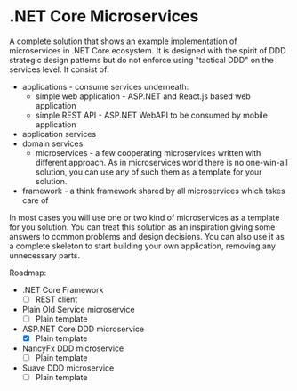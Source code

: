 # .NET Core Microservices 

A complete solution that shows an example implementation of microservices in .NET Core ecosystem. It is designed with the spirit of DDD strategic design patterns but do not enforce using "tactical DDD" on the services level. It consist of:
* applications - consume services underneath:
	* simple web application - ASP.NET and React.js based web application 
	* simple REST API - ASP.NET WebAPI to be consumed by mobile application
* application services
* domain services
	* microservices - a few cooperating microservices written with different approach. As in microservices world there is no one-win-all solution, you can use any of such them as a template for your solution.
* framework - a think framework shared by all microservices which takes care of 

In most cases you will use one or two kind of microservices as a template for you solution. You can treat this solution as an inspiration giving some answers to common problems and design decisions. You can also use it as a complete skeleton to start building your own application, removing any unnecessary parts.

Roadmap:
* .NET Core Framework
	- [ ] REST client
* Plain Old Service microservice
	- [ ] Plain template
* ASP.NET Core DDD microservice
	- [x] Plain template
* NancyFx DDD microservice
	- [ ] Plain template
* Suave DDD microservice
	- [ ] Plain template